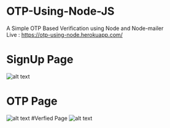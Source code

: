# OTP-Using-Node-JS
A Simple OTP Based Verification using Node and Node-mailer \
Live : https://otp-using-node.herokuapp.com/
# SignUp Page
![alt text](https://user-images.githubusercontent.com/24708206/128484557-164305ca-8492-42d9-b5f9-c902294d7a98.JPG)
# OTP Page
![alt text](https://user-images.githubusercontent.com/24708206/128484579-b55306ae-1a07-43f2-82ea-b0e32c720bc6.JPG)
#Verfied Page
![alt text](https://user-images.githubusercontent.com/24708206/128484599-74aee20b-7249-4fad-93da-78cb41073eb1.JPG)
